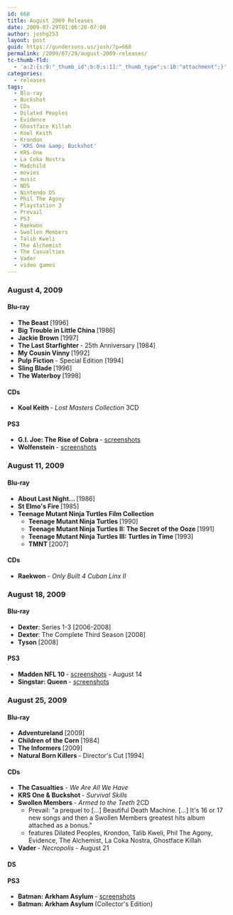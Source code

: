 ```yaml
---
id: 668
title: August 2009 Releases
date: 2009-07-29T01:06:20-07:00
author: joshg253
layout: post
guid: https://gundersons.us/josh/?p=668
permalink: /2009/07/29/august-2009-releases/
tc-thumb-fld:
  - 'a:2:{s:9:"_thumb_id";b:0;s:11:"_thumb_type";s:10:"attachment";}'
categories:
  - releases
tags:
  - Blu-ray
  - Buckshot
  - CDs
  - Dilated Peoples
  - Evidence
  - Ghostface Killah
  - Kool Keith
  - Krondon
  - 'KRS One &amp; Buckshot'
  - KRS-One
  - La Coka Nostra
  - Madchild
  - movies
  - music
  - NDS
  - Nintendo DS
  - Phil The Agony
  - Playstation 3
  - Prevail
  - PS3
  - Raekwon
  - Swollen Members
  - Talib Kweli
  - The Alchemist
  - The Casualties
  - Vader
  - video games
---
```

<h3>August 4, 2009</h3>

<h4>Blu-ray</h4>

<ul>
    <li> <strong>The Beast </strong>[1996]</li>
    <li><strong>Big Trouble in Little China </strong>[1986]</li>
    <li><strong>Jackie Brown </strong>[1997]</li>
    <li><strong>The Last Starfighter </strong>- 25th Anniversary [1984]</li>
    <li><strong>My Cousin Vinny </strong>[1992]</li>
    <li><strong>Pulp Fiction </strong>- Special Edition [1994]</li>
    <li><strong>Sling Blade </strong>[1996]</li>
    <li><strong>The Waterboy </strong>[1998]</li>
</ul>

<h4>CDs</h4>

<ul>
    <li> <strong>Kool Keith </strong>- <em>Lost Masters Collection </em>3CD</li>
</ul>

<h4>PS3</h4>

<ul>
    <li><strong>G.I. Joe: The Rise of Cobra </strong>- <a href="https://media.ps3.ign.com/media/143/14320054/imgs_1.html">screenshots</a></li>
    <li><strong>Wolfenstein </strong>- <a href="https://media.ps3.ign.com/media/954/954876/imgs_1.html">screenshots</a></li>
</ul>

<h3>August 11, 2009</h3>

<h4>Blu-ray</h4>

<ul>
    <li> <strong>About Last Night... </strong>[1986]</li>
    <li><strong>St Elmo's Fire </strong>[1985]</li>
    <li><strong>Teenage Mutant Ninja Turtles Film Collection</strong>
<ul>
    <li><strong>Teenage Mutant Ninja Turtles </strong>[1990]</li>
    <li><strong>Teenage Mutant Ninja Turtles II: The Secret of the Ooze </strong>[1991]</li>
    <li><strong>Teenage Mutant Ninja Turtles III: Turtles in Time </strong>[1993]</li>
    <li><strong>TMNT </strong>[2007]</li>
</ul>
</li>
</ul>

<h4>CDs</h4>

<ul>
    <li> <strong>Raekwon </strong>- <em>Only Built 4 Cuban Linx II</em></li>
</ul>

<h3>August 18, 2009</h3>

<h4>Blu-ray</h4>

<ul>
    <li><strong>Dexter</strong>: Series 1-3 [2006-2008]</li>
    <li><strong>Dexter</strong>: The Complete Third Season [2008]</li>
    <li><strong>Tyson </strong>[2008]</li>
</ul>

<h4>PS3</h4>

<ul>
    <li><strong>Madden NFL 10 </strong>- <a href="https://media.ps3.ign.com/media/142/14270630/imgs_1.html">screenshots</a> - August 14</li>
    <li><strong>Singstar: Queen </strong>- <a href="https://media.ps3.ign.com/media/143/14319879/imgs_1.html">screenshots</a></li>
</ul>

<h3>August 25, 2009</h3>

<h4>Blu-ray</h4>

<ul>
    <li> <strong>Adventureland </strong>[2009]</li>
    <li><strong>Children of the Corn </strong>[1984]</li>
    <li><strong>The Informers </strong>[2009]</li>
    <li><strong>Natural Born Killers </strong>- Director's Cut [1994]</li>
</ul>

<h4>CDs</h4>

<ul>
    <li> <strong>The Casualties</strong> - <em>We Are All We Have</em></li>
    <li><strong>KRS One &amp; Buckshot </strong>- <em>Survival Skills</em></li>
    <li><strong>Swollen Members </strong>- <em>Armed to the Teeth </em>2CD
<ul>
    <li>Prevail: "a prequel to [...] Beautiful Death Machine. [...] It's 16 or 17 new songs and then a Swollen Members greatest hits album attached as a bonus."</li>
    <li>features  Dilated Peoples, Krondon, Talib Kweli, Phil The Agony, Evidence, The Alchemist, La Coka Nostra, Ghostface Killah</li>
</ul>
</li>
    <li><strong>Vader </strong>- <em>Necropolis </em>- August 21</li>
</ul>

<h4>DS</h4>

<h4>PS3</h4>

<ul>
    <li><strong>Batman: Arkham Asylum </strong>- <a href="https://media.ps3.ign.com/media/142/14273490/imgs_1.html">screenshots</a></li>
    <li><strong>Batman: Arkham Asylum </strong>(Collector's Edition)</li>
</ul>
